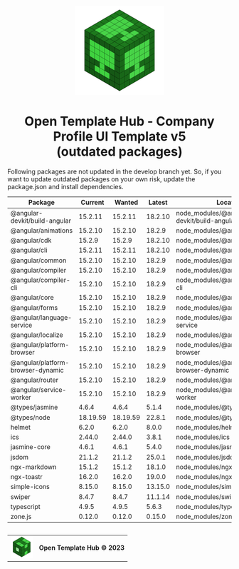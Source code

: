 <p align="center">
  <a href="https://opentemplatehub.com">
    <img src="https://raw.githubusercontent.com/open-template-hub/open-template-hub.github.io/master/assets/logo/ui/web-ui-logo.png" alt="Logo" width=200>
  </a>
</p>


<h1 align="center">
Open Template Hub - Company Profile UI Template v5
  <br/>
(outdated packages)
</h1>

Following packages are not updated in the develop branch yet. So, if you want to update outdated packages on your own risk, update the package.json and install dependencies.

| Package | Current | Wanted | Latest | Location |
| --- | --- | --- | --- | --- |
| @angular-devkit/build-angular | 15.2.11 | 15.2.11 | 18.2.10 | node_modules/@angular-devkit/build-angular |
| @angular/animations | 15.2.10 | 15.2.10 | 18.2.9 | node_modules/@angular/animations |
| @angular/cdk | 15.2.9 | 15.2.9 | 18.2.10 | node_modules/@angular/cdk |
| @angular/cli | 15.2.11 | 15.2.11 | 18.2.10 | node_modules/@angular/cli |
| @angular/common | 15.2.10 | 15.2.10 | 18.2.9 | node_modules/@angular/common |
| @angular/compiler | 15.2.10 | 15.2.10 | 18.2.9 | node_modules/@angular/compiler |
| @angular/compiler-cli | 15.2.10 | 15.2.10 | 18.2.9 | node_modules/@angular/compiler-cli |
| @angular/core | 15.2.10 | 15.2.10 | 18.2.9 | node_modules/@angular/core |
| @angular/forms | 15.2.10 | 15.2.10 | 18.2.9 | node_modules/@angular/forms |
| @angular/language-service | 15.2.10 | 15.2.10 | 18.2.9 | node_modules/@angular/language-service |
| @angular/localize | 15.2.10 | 15.2.10 | 18.2.9 | node_modules/@angular/localize |
| @angular/platform-browser | 15.2.10 | 15.2.10 | 18.2.9 | node_modules/@angular/platform-browser |
| @angular/platform-browser-dynamic | 15.2.10 | 15.2.10 | 18.2.9 | node_modules/@angular/platform-browser-dynamic |
| @angular/router | 15.2.10 | 15.2.10 | 18.2.9 | node_modules/@angular/router |
| @angular/service-worker | 15.2.10 | 15.2.10 | 18.2.9 | node_modules/@angular/service-worker |
| @types/jasmine | 4.6.4 | 4.6.4 | 5.1.4 | node_modules/@types/jasmine |
| @types/node | 18.19.59 | 18.19.59 | 22.8.1 | node_modules/@types/node |
| helmet | 6.2.0 | 6.2.0 | 8.0.0 | node_modules/helmet |
| ics | 2.44.0 | 2.44.0 | 3.8.1 | node_modules/ics |
| jasmine-core | 4.6.1 | 4.6.1 | 5.4.0 | node_modules/jasmine-core |
| jsdom | 21.1.2 | 21.1.2 | 25.0.1 | node_modules/jsdom |
| ngx-markdown | 15.1.2 | 15.1.2 | 18.1.0 | node_modules/ngx-markdown |
| ngx-toastr | 16.2.0 | 16.2.0 | 19.0.0 | node_modules/ngx-toastr |
| simple-icons | 8.15.0 | 8.15.0 | 13.15.0 | node_modules/simple-icons |
| swiper | 8.4.7 | 8.4.7 | 11.1.14 | node_modules/swiper |
| typescript | 4.9.5 | 4.9.5 | 5.6.3 | node_modules/typescript |
| zone.js | 0.12.0 | 0.12.0 | 0.15.0 | node_modules/zone.js |

<table align="right"><tr><td><a href="https://opentemplatehub.com"><img src="https://raw.githubusercontent.com/open-template-hub/open-template-hub.github.io/master/assets/logo/brand-logo.png" width="50px" alt="oth"/></a></td><td><b>Open Template Hub © 2023</b></td></tr></table>


